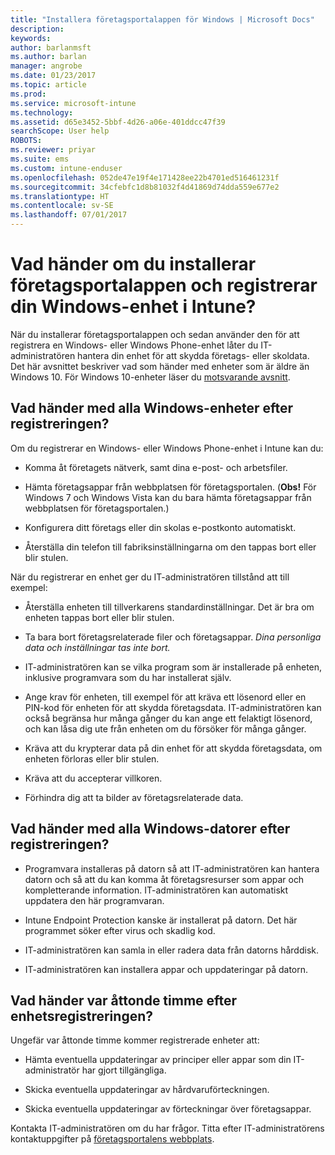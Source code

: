 ```yaml
---
title: "Installera företagsportalappen för Windows | Microsoft Docs"
description: 
keywords: 
author: barlanmsft
ms.author: barlan
manager: angrobe
ms.date: 01/23/2017
ms.topic: article
ms.prod: 
ms.service: microsoft-intune
ms.technology: 
ms.assetid: d65e3452-5bbf-4d26-a06e-401ddcc47f39
searchScope: User help
ROBOTS: 
ms.reviewer: priyar
ms.suite: ems
ms.custom: intune-enduser
ms.openlocfilehash: 052de47e19f4e171428ee22b4701ed516461231f
ms.sourcegitcommit: 34cfebfc1d8b81032f4d41869d74dda559e677e2
ms.translationtype: HT
ms.contentlocale: sv-SE
ms.lasthandoff: 07/01/2017
---
```

# <a name="what-happens-if-you-install-the-company-portal-app-and-enroll-your-windows-device-in-intune"></a>Vad händer om du installerar företagsportalappen och registrerar din Windows-enhet i Intune?

När du installerar företagsportalappen och sedan använder den för att registrera en Windows- eller Windows Phone-enhet låter du IT-administratören hantera din enhet för att skydda företags- eller skoldata. Det här avsnittet beskriver vad som händer med enheter som är äldre än Windows 10. För Windows 10-enheter läser du [motsvarande avsnitt](what-happens-if-you-install-the-company-portal-app-and-enroll-your-device-in-intune-windows10.md).

## <a name="what-happens-to-all-windows-devices-after-enrollment"></a>Vad händer med alla Windows-enheter efter registreringen?
Om du registrerar en Windows- eller Windows Phone-enhet i Intune kan du:

-   Komma åt företagets nätverk, samt dina e-post- och arbetsfiler.

-   Hämta företagsappar från webbplatsen för företagsportalen. (__Obs!__ För Windows 7 och Windows Vista kan du bara hämta företagsappar från webbplatsen för företagsportalen.)

-   Konfigurera ditt företags eller din skolas e-postkonto automatiskt.

-   Återställa din telefon till fabriksinställningarna om den tappas bort eller blir stulen.

När du registrerar en enhet ger du IT-administratören tillstånd att till exempel:

-   Återställa enheten till tillverkarens standardinställningar. Det är bra om enheten tappas bort eller blir stulen.

-   Ta bara bort företagsrelaterade filer och företagsappar. *Dina personliga data och inställningar tas inte bort.*

-   IT-administratören kan se vilka program som är installerade på enheten, inklusive programvara som du har installerat själv.

-   Ange krav för enheten, till exempel för att kräva ett lösenord eller en PIN-kod för enheten för att skydda företagsdata. IT-administratören kan också begränsa hur många gånger du kan ange ett felaktigt lösenord, och kan låsa dig ute från enheten om du försöker för många gånger.

-   Kräva att du krypterar data på din enhet för att skydda företagsdata, om enheten förloras eller blir stulen.

-   Kräva att du accepterar villkoren.

-   Förhindra dig att ta bilder av företagsrelaterade data.

## <a name="what-happens-to-all-windows-pcs-after-enrollment"></a>Vad händer med alla Windows-datorer efter registreringen?

-  Programvara installeras på datorn så att IT-administratören kan hantera datorn och så att du kan komma åt företagsresurser som appar och kompletterande information. IT-administratören kan automatiskt uppdatera den här programvaran.

-  Intune Endpoint Protection kanske är installerat på datorn. Det här programmet söker efter virus och skadlig kod.

-  IT-administratören kan samla in eller radera data från datorns hårddisk.

-  IT-administratören kan installera appar och uppdateringar på datorn.

## <a name="what-happens-every-eight-hours-after-device-enrollment"></a>Vad händer var åttonde timme efter enhetsregistreringen?

Ungefär var åttonde timme kommer registrerade enheter att:

-   Hämta eventuella uppdateringar av principer eller appar som din IT-administratör har gjort tillgängliga.

-   Skicka eventuella uppdateringar av hårdvaruförteckningen.

-   Skicka eventuella uppdateringar av förteckningar över företagsappar.

Kontakta IT-administratören om du har frågor. Titta efter IT-administratörens kontaktuppgifter på [företagsportalens webbplats](https://portal.manage.microsoft.com).
